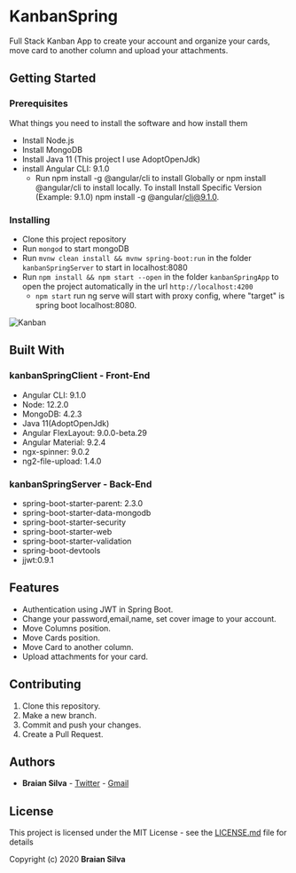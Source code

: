# KanbanSpring

Full Stack Kanban App to create your account and organize your cards, move card to another column and upload your attachments.

## Getting Started

### Prerequisites

What things you need to install the software and how install them

* Install Node.js
* Install MongoDB
* Install Java 11 (This project I use AdoptOpenJdk)
* install Angular CLI: 9.1.0
  * Run npm install -g @angular/cli to install Globally or npm install @angular/cli to install locally. To install Install Specific Version (Example: 9.1.0) npm install -g @angular/cli@9.1.0.

### Installing

* Clone this project repository
* Run ```mongod``` to start mongoDB
* Run ```mvnw clean install && mvnw spring-boot:run``` in the folder ```kanbanSpringServer``` to start in localhost:8080
* Run ```npm install && npm start --open``` in the folder ```kanbanSpringApp``` to open the project automatically in the url ```http://localhost:4200```
  * ```npm start``` run ng serve will start with proxy config, where "target" is spring boot localhost:8080.

![Kanban](assets/kanban.gif)

## Built With

### kanbanSpringClient - Front-End

* Angular CLI: 9.1.0
* Node: 12.2.0
* MongoDB: 4.2.3
* Java 11(AdoptOpenJdk)
* Angular FlexLayout: 9.0.0-beta.29
* Angular Material: 9.2.4
* ngx-spinner: 9.0.2
* ng2-file-upload: 1.4.0

### kanbanSpringServer - Back-End

* spring-boot-starter-parent: 2.3.0
* spring-boot-starter-data-mongodb
* spring-boot-starter-security
* spring-boot-starter-web
* spring-boot-starter-validation
* spring-boot-devtools
* jjwt:0.9.1

## Features

* Authentication using JWT in Spring Boot.
* Change your password,email,name, set cover image to your account.
* Move Columns position.
* Move Cards position.
* Move Card to another column.
* Upload attachments for your card.

## Contributing

1. Clone this repository.
1. Make a new branch.
1. Commit and push your changes.
1. Create a Pull Request.

## Authors

* **Braian Silva** - [Twitter](https://twitter.com/braiancode) - [Gmail](mailto:braiannogueirasilva@gmail.com)

## License

This project is licensed under the MIT License - see the [LICENSE.md](LICENSE.md) file for details

Copyright (c) 2020 **Braian Silva**
